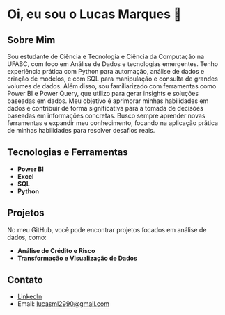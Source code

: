 # Oi, eu sou o Lucas Marques 👋

## Sobre Mim
Sou estudante de Ciência e Tecnologia e Ciência da Computação na UFABC, com foco em Análise de Dados e tecnologias emergentes. Tenho experiência prática com Python para automação, análise de dados e criação de modelos, e com SQL para manipulação e consulta de grandes volumes de dados. Além disso, sou familiarizado com ferramentas como Power BI e Power Query, que utilizo para gerar insights e soluções baseadas em dados. Meu objetivo é aprimorar minhas habilidades em dados e contribuir de forma significativa para a tomada de decisões baseadas em informações concretas. Busco sempre aprender novas ferramentas e expandir meu conhecimento, focando na aplicação prática de minhas habilidades para resolver desafios reais.

## Tecnologias e Ferramentas
- **Power BI**
- **Excel**
- **SQL**
- **Python**

## Projetos
No meu GitHub, você pode encontrar projetos focados em análise de dados, como:
- **Análise de Crédito e Risco**
- **Transformação e Visualização de Dados**

## Contato
- [LinkedIn](https://www.linkedin.com/in/lucas-marques-leme)
- Email: lucasml2990@gmail.com
